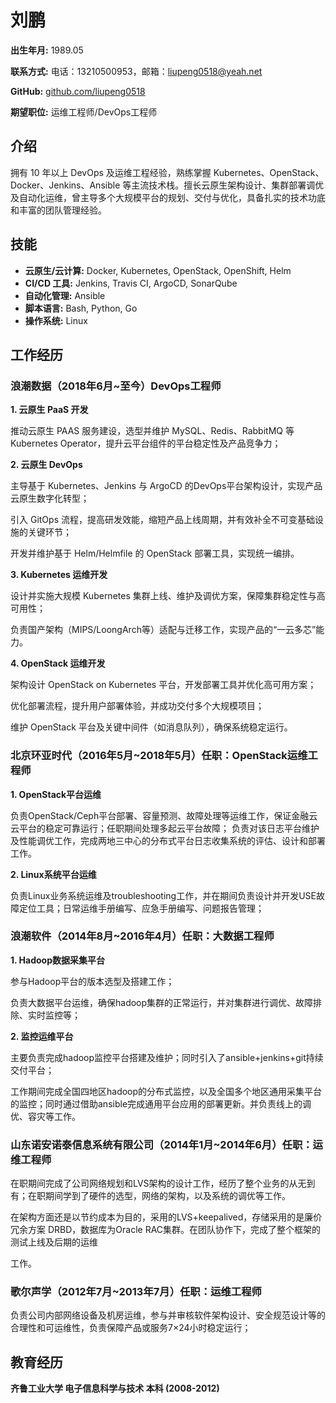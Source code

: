 # 刘鹏

**出生年月:** 1989.05

**联系方式:** 电话：13210500953，邮箱：liupeng0518@yeah.net

**GitHub:** [github.com/liupeng0518](https://github.com/liupeng0518)

**期望职位:** 运维工程师/DevOps工程师


## 介绍
拥有 10 年以上 DevOps 及运维工程经验，熟练掌握 Kubernetes、OpenStack、Docker、Jenkins、Ansible 等主流技术栈。擅长云原生架构设计、集群部署调优及自动化运维，曾主导多个大规模平台的规划、交付与优化，具备扎实的技术功底和丰富的团队管理经验。



## 技能

- **云原生/云计算:** Docker, Kubernetes, OpenStack, OpenShift, Helm
- **CI/CD 工具:** Jenkins, Travis CI, ArgoCD, SonarQube
- **自动化管理:** Ansible
- **脚本语言:** Bash, Python, Go
- **操作系统:** Linux

## 工作经历

### 浪潮数据（2018年6月~至今）DevOps工程师


**1. 云原生 PaaS 开发**

推动云原生 PAAS 服务建设，选型并维护 MySQL、Redis、RabbitMQ 等 Kubernetes Operator，提升云平台组件的平台稳定性及产品竞争力；


**2. 云原生 DevOps**

主导基于 Kubernetes、Jenkins 与 ArgoCD 的DevOps平台架构设计，实现产品云原生数字化转型；

引入 GitOps 流程，提高研发效能，缩短产品上线周期，并有效补全不可变基础设施的关键环节；

开发并维护基于 Helm/Helmfile 的 OpenStack 部署工具，实现统一编排。

**3. Kubernetes 运维开发**

设计并实施大规模 Kubernetes 集群上线、维护及调优方案，保障集群稳定性与高可用性；

负责国产架构（MIPS/LoongArch等）适配与迁移工作，实现产品的“一云多芯”能力。

**4. OpenStack 运维开发**

架构设计 OpenStack on Kubernetes 平台，开发部署工具并优化高可用方案；

优化部署流程，提升用户部署体验，并成功交付多个大规模项目；

维护 OpenStack 平台及关键中间件（如消息队列），确保系统稳定运行。

### 北京环亚时代（2016年5月~2018年5月）任职：OpenStack运维工程师

**1. OpenStack平台运维**

负责OpenStack/Ceph平台部署、容量预测、故障处理等运维工作，保证金融云云平台的稳定可靠运行；任职期间处理多起云平台故障；
负责对该日志平台维护及性能调优工作，完成两地三中心的分布式平台日志收集系统的评估、设计和部署工作。

**2. Linux系统平台运维**

负责Linux业务系统运维及troubleshooting工作，并在期间负责设计并开发USE故障定位工具；日常运维手册编写、应急手册编写、问题报告管理；



### 浪潮软件（2014年8月~2016年4月）任职：大数据工程师

**1. Hadoop数据采集平台**

参与Hadoop平台的版本选型及搭建工作；

负责⼤数据平台运维，确保hadoop集群的正常运行，并对集群进行调优、故障排除、实时监控等；

**2. 监控运维平台**

主要负责完成hadoop监控平台搭建及维护；同时引入了ansible+jenkins+git持续交付平台；

工作期间完成全国四地区hadoop的分布式监控，以及全国多个地区通用采集平台的监控；同时通过借助ansible完成通用平台应用的部署更新。并负责线上的调优、容灾等工作。

### 山东诺安诺泰信息系统有限公司（2014年1月~2014年6月）任职：运维工程师

在职期间完成了公司⽹络规划和LVS架构的设计⼯作，经历了整个业务的从⽆到有；在职期间学到了硬件的选型，⽹络的架构，以及系统的调优等⼯作。

在架构⽅⾯还是以节约成本为⽬的，采⽤的LVS+keepalived，存储采⽤的是廉价冗余⽅案 DRBD，数据库为Oracle RAC集群。在团队协作下，完成了整个框架的测试上线及后期的运维

⼯作。

### 歌尔声学（2012年7月~2013年7月）任职：运维工程师

负责公司内部网络设备及机房运维，参与并审核软件架构设计、安全规范设计等的合理性和可运维性，负责保障产品或服务7×24小时稳定运行；

## 教育经历

**齐鲁工业大学 电子信息科学与技术 本科 (2008-2012)**

 


